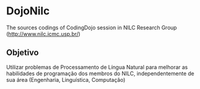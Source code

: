 DojoNilc
========

The sources codings of CodingDojo session in NILC Research Group (http://www.nilc.icmc.usp.br/)


Objetivo
--------

Utilizar problemas de Processamento de Língua Natural para melhorar as habilidades de programação dos membros do NILC, 
independentemente de sua área (Engenharia, Linguística, Computação)

